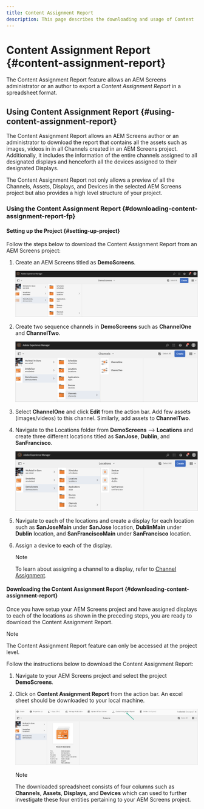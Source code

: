 ```yaml
---
title: Content Assignment Report
description: This page describes the downloading and usage of Content  Assignment Report.
---
```


# Content Assignment Report {#content-assignment-report}

The Content Assignment Report feature allows an AEM Screens administrator or an author to export a *Content Assignment Report* in a spreadsheet format.

## Using Content Assignment Report {#using-content-assignment-report}

The Content Assignment Report allows an AEM Screens author or an administrator to download the report that contains all the assets such as images, videos in in all Channels created in an AEM Screens project. Additionally, it includes the information of the entire channels assigned to all designated displays and henceforth all the devices assigned to their designated Displays.

The Content Assignment Report not only allows a preview of all the Channels, Assets, Displays, and Devices in the selected AEM Screens project but also provides a high level structure of your project.

### Using the Content Assignment Report {#downloading-content-assignment-report-fp}

#### Setting up the Project {#setting-up-project}

Follow the steps below to download the Content Assignment Report from an AEM Screens project:

1. Create an AEM Screens titled as **DemoScreens**.

   ![image](/help/user-guide/assets/content-assignment-report/car-1.png)

1. Create two sequence channels in **DemoScreens** such as **ChannelOne** and **ChannelTwo**.

    ![image](/help/user-guide/assets/content-assignment-report/car-2.png)

1. Select **ChannelOne** and click **Edit** from the action bar. Add few assets (images/videos) to this channel. Similarly, add assets to **ChannelTwo**.

1. Navigate to the Locations folder from **DemoScreens** --> **Locations** and create three different locations titled as **SanJose**, **Dublin**, and **SanFrancisco**.

   ![image](/help/user-guide/assets/content-assignment-report/car-3.png)

1. Navigate to each of the locations and create a display for each location such as **SanJoseMain** under **SanJose** location, **DublinMain** under **Dublin** location, and **SanFranciscoMain** under **SanFrancisco** location.

1. Assign a device to each of the display.

   >[!NOTE]
   >To learn about assigning a channel to a display, refer to [Channel Assignment](/help/user-guide/channel-assignment.md).

#### Downloading the Content Assignment Report {#downloading-content-assignment-report}

Once you have setup your AEM Screens project and have assigned displays to each of the locations as shown in the preceding steps, you are ready to download the Content Assignment Report.

>[!NOTE]
>The Content Assignment Report feature can only be accessed at the project level.

Follow the instructions below to download the Content Assignment Report:

1. Navigate to your AEM Screens project and select the project **DemoScreens**.

1. Click on **Content Assignment Report** from the action bar. An excel sheet should be downloaded to your local machine.

   ![image](/help/user-guide/assets/content-assignment-report/can-download.png)

   >[!NOTE]
   >The downloaded spreadsheet consists of four columns such as **Channels**, **Assets**, **Displays**, and **Devices** which can used to further investigate these four entities pertaining to your AEM Screens project.





